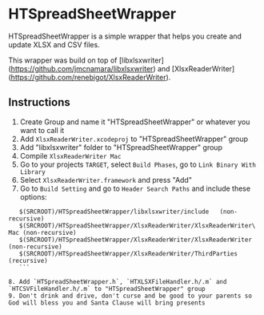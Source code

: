# HTSpreadSheetWrapper

HTSpreadSheetWrapper is a simple wrapper that helps you create and update XLSX and CSV files.

This wrapper was build on top of [libxlsxwriter] (https://github.com/jmcnamara/libxlsxwriter) and [XlsxReaderWriter] (https://github.com/renebigot/XlsxReaderWriter).

## Instructions

 1. Create Group and name it "HTSpreadSheetWrapper" or whatever you want to call it
 2. Add `XlsxReaderWriter.xcodeproj` to "HTSpreadSheetWrapper" group
 3. Add "libxlsxwriter" folder to "HTSpreadSheetWrapper" group
 4. Compile `XlsxReaderWriter Mac`
 5. Go to your projects `TARGET`, select `Build Phases`, go to `Link Binary With Library`
 6. Select `XlsxReaderWriter.framework` and press "Add"
 7. Go to `Build Setting` and go to `Header Search Paths` and include these options:
 
 ```
	$(SRCROOT)/HTSpreadSheetWrapper/libxlsxwriter/include	(non-recursive)
	$(SRCROOT)/HTSpreadSheetWrapper/XlsxReaderWriter/XlsxReaderWriter\ Mac (non-recursive)
	$(SRCROOT)/HTSpreadSheetWrapper/XlsxReaderWriter/XlsxReaderWriter	(non-recursive)
	$(SRCROOT)/HTSpreadSheetWrapper/XlsxReaderWriter/ThirdParties	(recursive)
	```
	
 8. Add `HTSpreadSheetWrapper.h`, `HTXLSXFileHandler.h/.m` and `HTCSVFileHandler.h/.m` to "HTSpreadSheetWrapper" group
 9. Don't drink and drive, don't curse and be good to your parents so God will bless you and Santa Clause will bring presents
